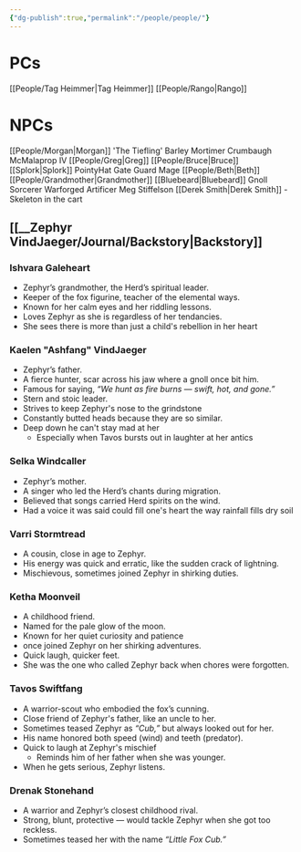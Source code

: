 ```yaml
---
{"dg-publish":true,"permalink":"/people/people/"}
---
```


# PCs
[[People/Tag Heimmer\|Tag Heimmer]]
[[People/Rango\|Rango]]

# NPCs
[[People/Morgan\|Morgan]]
'The Tiefling'
Barley
Mortimer Crumbaugh McMalaprop IV
[[People/Greg\|Greg]]
[[People/Bruce\|Bruce]]
[[Splork\|Splork]]
PointyHat Gate Guard Mage
[[People/Beth\|Beth]]
[[People/Grandmother\|Grandmother]]
[[Bluebeard\|Bluebeard]]
Gnoll Sorcerer
Warforged Artificer
Meg Stiffelson
[[Derek Smith\|Derek Smith]] - Skeleton in the cart

## [[__Zephyr VindJaeger/Journal/Backstory\|Backstory]]
### **Ishvara Galeheart**
- Zephyr’s grandmother, the Herd’s spiritual leader.
- Keeper of the fox figurine, teacher of the elemental ways.
- Known for her calm eyes and her riddling lessons.
- Loves Zephyr as she is regardless of her tendancies.
- She sees there is more than just a child's rebellion in her heart

### **Kaelen "Ashfang" VindJaeger**
- Zephyr’s father.
- A fierce hunter, scar across his jaw where a gnoll once bit him.
- Famous for saying, _“We hunt as fire burns — swift, hot, and gone.”_
- Stern and stoic leader.
- Strives to keep Zephyr's nose to the grindstone
- Constantly butted heads because they are so similar. 
- Deep down he can't stay mad at her
	- Especially when Tavos bursts out in laughter at her antics

### **Selka Windcaller**
- Zephyr’s mother.
- A singer who led the Herd’s chants during migration.
- Believed that songs carried Herd spirits on the wind.
- Had a voice it was said could fill one's heart the way rainfall fills dry soil

### **Varri Stormtread**
- A cousin, close in age to Zephyr.
- His energy was quick and erratic, like the sudden crack of lightning.
- Mischievous, sometimes joined Zephyr in shirking duties.

### **Ketha Moonveil**
- A childhood friend.
- Named for the pale glow of the moon.
- Known for her quiet curiosity and patience
- once joined Zephyr on her shirking adventures.
- Quick laugh, quicker feet.
- She was the one who called Zephyr back when chores were forgotten.

### **Tavos Swiftfang**
- A warrior-scout who embodied the fox’s cunning.
- Close friend of Zephyr's father, like an uncle to her. 
- Sometimes teased Zephyr as _“Cub,”_ but always looked out for her.
- His name honored both speed (wind) and teeth (predator).
- Quick to laugh at Zephyr's mischief
	- Reminds him of her father when she was younger.
- When he gets serious, Zephyr listens.

### **Drenak Stonehand**
- A warrior and Zephyr’s closest childhood rival.
- Strong, blunt, protective — would tackle Zephyr when she got too reckless.
- Sometimes teased her with the name _“Little Fox Cub.”_